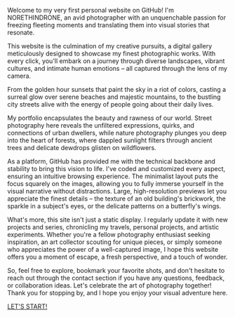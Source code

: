 Welcome to my very first personal website on GitHub! I'm NORETHINDRONE, an avid photographer with an unquenchable passion for freezing fleeting moments and translating them into visual stories that resonate.

This website is the culmination of my creative pursuits, a digital gallery meticulously designed to showcase my finest photographic works.
With every click, you'll embark on a journey through diverse landscapes, vibrant cultures, and intimate human emotions – all captured through the lens of my camera.

From the golden hour sunsets that paint the sky in a riot of colors, 
casting a surreal glow over serene beaches and majestic mountains, 
to the bustling city streets alive with the energy of people going about their daily lives.

My portfolio encapsulates the beauty and rawness of our world. Street photography here reveals the unfiltered expressions, quirks, and connections of urban dwellers,
while nature photography plunges you deep into the heart of forests, where dappled sunlight filters through ancient trees and delicate dewdrops glisten on wildflowers.

As a platform, GitHub has provided me with the technical backbone and stability to bring this vision to life. I've coded and customized every aspect, ensuring an intuitive browsing experience. 
The minimalist layout puts the focus squarely on the images, allowing you to fully immerse yourself in the visual narrative without distractions.
Large, high-resolution previews let you appreciate the finest details – the texture of an old building's brickwork, the sparkle in a subject's eyes, or the delicate patterns on a butterfly's wings.

What's more, this site isn't just a static display. I regularly update it with new projects and series, chronicling my travels, personal projects, and artistic experiments.
Whether you're a fellow photography enthusiast seeking inspiration, 
an art collector scouting for unique pieces, 
or simply someone who appreciates the power of a well-captured image, I hope this website offers you a moment of escape, a fresh perspective, and a touch of wonder.

So, feel free to explore, bookmark your favorite shots, and don't hesitate to reach out through the contact section if you have any questions, feedback, or collaboration ideas. 
Let's celebrate the art of photography together! Thank you for stopping by, and I hope you enjoy your visual adventure here.

[LET'S START!](https://norethindrone.github.io/Photograph/Home/Home.html)
